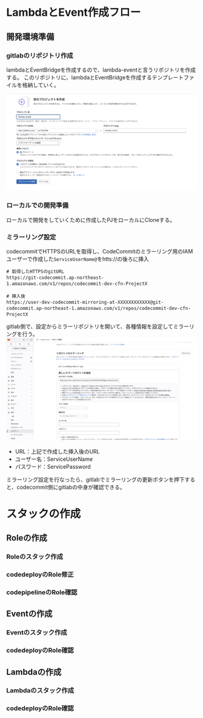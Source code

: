 # LambdaとEvent作成フロー
## 開発環境準備
### gitlabのリポジトリ作成
lambdaとEventBridgeを作成するので、lambda-eventと言うリポジトリを作成する。
このリポジトリに、lambdaとEventBridgeを作成するテンプレートファイルを格納していく。

![](../img/demo-make-gitlab.png)

### ローカルでの開発準備
ローカルで開発をしていくために作成したPJをローカルにCloneする。


### ミラーリング設定
codecommitでHTTPSのURLを取得し、CodeCommitのミラーリング用のIAMユーザーで作成した`ServiceUserName@`をhtts://の後ろに挿入
```
# 取得したHTTPSのgitURL
https://git-codecommit.ap-northeast-1.amazonaws.com/v1/repos/codecommit-dev-cfn-ProjectX

# 挿入後
https://user-dev-codecommit-mirroring-at-XXXXXXXXXXXX@git-codecommit.ap-northeast-1.amazonaws.com/v1/repos/codecommit-dev-cfn-ProjectX
```

gitlab側で、設定からミラーリポジトリを開いて、各種情報を設定してミラーリングを行う。
![](../img/demo-mirroring.png)
- URL：上記で作成した挿入後のURL
- ユーザー名：ServiceUserName
- パスワード：ServicePassword

ミラーリング設定を行なったら、gitlabでミラーリングの更新ボタンを押下すると、codecommit側にgitlabの中身が確認できる。







# スタックの作成
## Roleの作成
### Roleのスタック作成
### codedeployのRole修正
### codepipelineのRole確認

## Eventの作成
### Eventのスタック作成
### codedeployのRole確認

## Lambdaの作成
### Lambdaのスタック作成
### codedeployのRole確認
